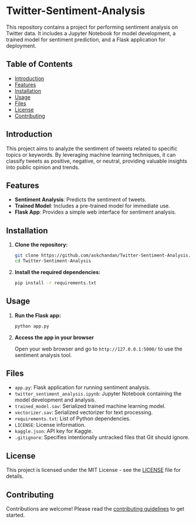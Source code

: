 # Twitter-Sentiment-Analysis

This repository contains a project for performing sentiment analysis on Twitter data. It includes a Jupyter Notebook for model development, a trained model for sentiment prediction, and a Flask application for deployment.

## Table of Contents

- [Introduction](#introduction)
- [Features](#features)
- [Installation](#installation)
- [Usage](#usage)
- [Files](#files)
- [License](#license)
- [Contributing](#contributing)

## Introduction

This project aims to analyze the sentiment of tweets related to specific topics or keywords. By leveraging machine learning techniques, it can classify tweets as positive, negative, or neutral, providing valuable insights into public opinion and trends.

## Features

- **Sentiment Analysis**: Predicts the sentiment of tweets.
- **Trained Model**: Includes a pre-trained model for immediate use.
- **Flask App**: Provides a simple web interface for sentiment analysis.

## Installation

1.  **Clone the repository:**

    ```bash
    git clone https://github.com/askchandan/Twitter-Sentiment-Analysis.git
    cd Twitter-Sentiment-Analysis
    ```

2.  **Install the required dependencies:**

    ```bash
    pip install -r requirements.txt
    ```

## Usage

1.  **Run the Flask app:**

    ```bash
    python app.py
    ```

2.  **Access the app in your browser**

    Open your web browser and go to `http://127.0.0.1:5000/` to use the sentiment analysis tool.

## Files

-   `app.py`: Flask application for running sentiment analysis.
-   `twitter_sentiment_analysis.ipynb`: Jupyter Notebook containing the model development and analysis.
-   `trained_model.sav`: Serialized trained machine learning model.
-   `vectorizer.sav`: Serialized vectorizer for text processing.
-   `requirements.txt`: List of Python dependencies.
-   `LICENSE`: License information.
-   `kaggle.json`: API key for Kaggle.
-   `.gitignore`: Specifies intentionally untracked files that Git should ignore.

## License

This project is licensed under the MIT License - see the [LICENSE](LICENSE) file for details.

## Contributing

Contributions are welcome! Please read the [contributing guidelines](docs/CONTRIBUTING.md) to get started.
